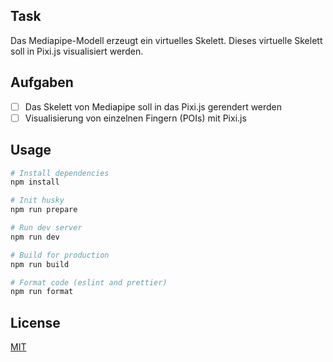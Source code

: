 ## Task

Das Mediapipe-Modell erzeugt ein virtuelles Skelett. Dieses virtuelle Skelett soll in Pixi.js visualisiert werden.

## Aufgaben

- [ ]  Das Skelett von Mediapipe soll in das Pixi.js gerendert werden
- [ ]  Visualisierung von einzelnen Fingern (POIs) mit Pixi.js

## Usage

```bash
# Install dependencies
npm install

# Init husky
npm run prepare

# Run dev server
npm run dev

# Build for production
npm run build

# Format code (eslint and prettier)
npm run format
```

## License

[MIT](./LICENSE)

